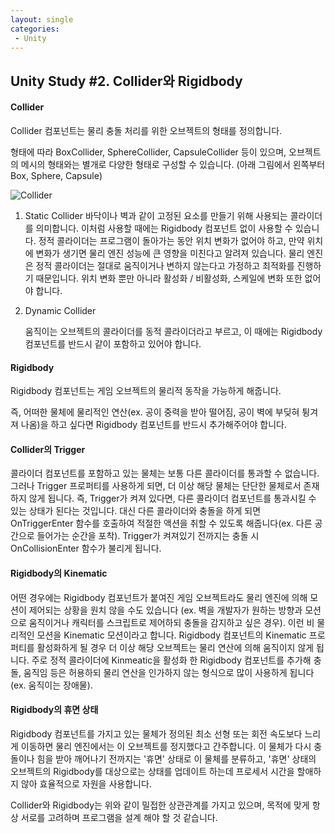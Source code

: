 ```yaml
---
layout: single
categories:
 - Unity
---
```




## Unity Study \#2. Collider와 Rigidbody

#### Collider

Collider 컴포넌트는 물리 충돌 처리를 위한 오브젝트의 형태를 정의합니다.

형태에 따라 BoxCollider, SphereCollider, CapsuleCollider 등이 있으며, 오브젝트의 메시의 형태와는 별개로 다양한 형태로 구성할 수 있습니다. (아래 그림에서 왼쪽부터 Box, Sphere, Capsule)

![Collider](https://user-images.githubusercontent.com/28036481/113551299-5fcf9100-962f-11eb-89d4-f2b085b2b8b1.jpg)

1. Static Collider
    바닥이나 벽과 같이 고정된 요소를 만들기 위해 사용되는 콜라이더를 의미합니다. 이처럼 사용할 때에는 Rigidbody 컴포넌트 없이 사용할 수 있습니다. 정적 콜라이더는 프로그램이 돌아가는 동안 위치 변화가 없어야 하고, 만약 위치에 변화가 생기면 물리 엔진 성능에 큰 영향을 미친다고 알려져 있습니다. 물리 엔진은 정적 콜라이더는 절대로 움직이거나 변하지 않는다고 가정하고 최적화를 진행하기 때문입니다. 위치 변화 뿐만 아니라 활성화 / 비활성화, 스케일에 변화 또한 없어야 합니다. 

2. Dynamic Collider

    움직이는 오브젝트의 콜라이더를 동적 콜라이더라고 부르고, 이 때에는 Rigidbody 컴포넌트를 반드시 같이 포함하고 있어야 합니다.



#### Rigidbody

Rigidbody 컴포넌트는 게임 오브젝트의 물리적 동작을 가능하게 해줍니다. 

즉, 어떠한 물체에 물리적인 연산(ex. 공이 중력을 받아 떨어짐, 공이 벽에 부딪혀 튕겨져 나옴)을 하고 싶다면 Rigidbody 컴포넌트를 반드시 추가해주어야 합니다.



#### Collider의 Trigger

콜라이더 컴포넌트를 포함하고 있는 물체는 보통 다른 콜라이더를 통과할 수 없습니다. 그러나 Trigger 프로퍼티를  사용하게 되면, 더 이상 해당 물체는 단단한 물체로서 존재하지 않게 됩니다. 즉, Trigger가 켜져 있다면, 다른 콜라이더 컴포넌트를 통과시킬 수 있는 상태가 된다는 것입니다. 대신 다른 콜라이더와 충돌을 하게 되면 OnTriggerEnter 함수를 호출하여 적절한 액션을 취할 수 있도록 해줍니다(ex. 다른 공간으로 들어가는 순간을 포착). Trigger가 켜져있기 전까지는 충돌 시 OnCollisionEnter 함수가 불리게 됩니다. 

#### Rigidbody의 Kinematic

어떤 경우에는 Rigidbody 컴포넌트가 붙여진 게임 오브젝트라도 물리 엔진에 의해 모션이 제어되는 상황을 원치 않을 수도 있습니다 (ex. 벽을 개발자가 원하는 방향과 모션으로 움직이거나 캐릭터를 스크립트로 제어하되 충돌을 감지하고 싶은 경우). 이런 비 물리적인 모션을 Kinematic 모션이라고 합니다. Rigidbody 컴포넌트의 Kinematic 프로퍼티를 활성화하게 될 경우 더 이상 해당 오브젝트는 물리 연산에 의해 움직이지 않게 됩니다. 주로 정적 콜라이더에 Kinmeatic을 활성화 한 Rigidbody 컴포넌트를 추가해 충돌, 움직임 등은 허용하되 물리 연산을 인가하지 않는 형식으로 많이 사용하게 됩니다 (ex. 움직이는 장애물). 

#### Rigidbody의 휴면 상태

Rigidbody 컴포넌트를 가지고 있는 물체가 정의된 최소 선형 또는 회전 속도보다 느리게 이동하면 물리 엔진에서는 이 오브젝트를 정지했다고 간주합니다. 이 물체가 다시 충돌이나 힘을 받아 깨어나기 전까지는 '휴면' 상태로 이 물체를 분류하고, '휴면' 상태의 오브젝트의 Rigidbody를 대상으로는 상태를 업데이트 하는데 프로세서 시간을 할애하지 않아 효율적으로 자원을 사용합니다.



Collider와 Rigidbody는 위와 같이 밀접한 상관관계를 가지고 있으며, 목적에 맞게 항상 서로를 고려하며 프로그램을 설계 해야 할 것 같습니다.
